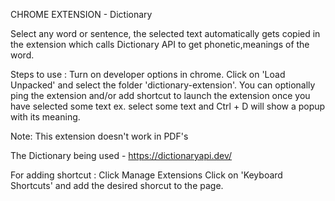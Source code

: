 CHROME EXTENSION - Dictionary 

Select any word or sentence, the selected text automatically gets copied in the 
extension which calls Dictionary API to get phonetic,meanings of the
word.

Steps to use :
    Turn on developer options in chrome.
    Click on 'Load Unpacked' and select the folder 'dictionary-extension'.
    You can optionally ping the extension and/or add shortcut to launch the extension once you have
    selected some text ex. select some text and Ctrl + D will show a popup with its meaning.

Note: This extension doesn't work in PDF's

The Dictionary being used - https://dictionaryapi.dev/

For adding shortcut :
    Click Manage Extensions
    Click on 'Keyboard Shortcuts' and add the desired shorcut to the page.
